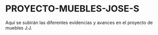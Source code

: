 # PROYECTO-MUEBLES-JOSE-S
Aquí se subirán las diferentes evidencias y avances en el proyecto de muebles J.J.

